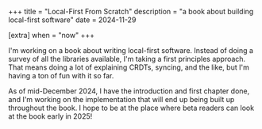 +++
title = "Local-First From Scratch"
description = "a book about building local-first software"
date = 2024-11-29

[extra]
when = "now"
+++

I'm working on a book about writing local-first software. Instead of doing a survey of all the libraries available, I'm taking a first principles approach. That means doing a lot of explaining CRDTs, syncing, and the like, but I'm having a ton of fun with it so far.

As of mid-December 2024, I have the introduction and first chapter done, and I'm working on the implementation that will end up being built up throughout the book. I hope to be at the place where beta readers can look at the book early in 2025!
